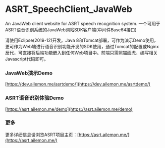 # ASRT_SpeechClient_JavaWeb
An JavaWeb client website for ASRT speech recognition system. 一个可用于ASRT语音识别系统的JavaWeb网站SDK客户端(中间件Base64接口)

请使用Eclipse(2019-12)开发，Java 8和Tomcat部署，可作为演示Demo使用，更可作为Web端进行语音识别功能开发的SDK使用，通过Tomcat的配置或Nginx反代，可直接将后端功能嵌入到任何Web项目中。前端只需照猫画虎，编写相关Javascript代码即可。

### JavaWeb演示Demo

[https://dev.ailemon.me/asrtdemo/](https://dev.ailemon.me/asrtdemo/)

### ASRT语音识别体验Demo

[https://asrt.ailemon.me/demo](https://asrt.ailemon.me/demo)

### 更多

更多详细信息请浏览ASRT项目主页：[https://asrt.ailemon.me/](https://asrt.ailemon.me/)
